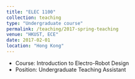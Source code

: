```yaml
---
title: "ELEC 1100"
collection: teaching
type: "Undergraduate course"
permalink: /teaching/2017-spring-teaching
venue: "HKUST, ECE"
date: 2017-02-01
location: "Hong Kong"
---
```


* Course: Introduction to Electro-Robot Design
* Position: Undergraduate Teaching Assistant